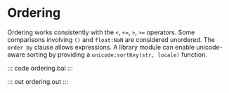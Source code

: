 # Ordering

Ordering works consistently with the `<`, `<=`, `>`, `>=` operators. Some comparisons involving `()` and `float:NaN` are considered unordered. The `order by` clause allows expressions. A library module can enable unicode-aware sorting by providing a `unicode:sortKey(str, locale)` function.

::: code ordering.bal :::

::: out ordering.out :::